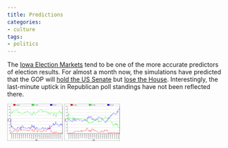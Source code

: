 ```yaml
---
title: Predictions
categories:
- culture
tags:
- politics
---
```


The [Iowa Election Markets][1] tend to be one of the more accurate predictors of election results.  For almost a month now, the simulations have predicted that the GOP will [hold the US Senate][2] but [lose the House][3].  Interestingly, the last-minute uptick in Republican poll standings have not been reflected there.

![Senate prediction market](2006-11-07-predictions/senate06.thumbnail.png) ![House prediction market](2006-11-07-predictions/house06.thumbnail.png)

   [1]: http://www.biz.uiowa.edu/iem/
   [2]: http://iemweb.biz.uiowa.edu/graphs/graph_senate06.cfm
   [3]: http://iemweb.biz.uiowa.edu/graphs/graph_house06.cfm
